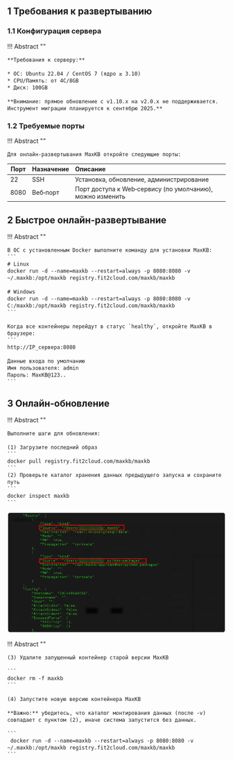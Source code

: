 ## 1 Требования к развертыванию

### 1.1 Конфигурация сервера

!!! Abstract ""

    **Требования к серверу:**

    * ОС: Ubuntu 22.04 / CentOS 7 (ядро ≥ 3.10)
    * CPU/Память: от 4C/8GB
    * Диск: 100GB

    **Внимание: прямое обновление с v1.10.x на v2.0.x не поддерживается. Инструмент миграции планируется к сентябрю 2025.**

### 1.2 Требуемые порты

!!! Abstract ""

    Для онлайн‑развертывания MaxKB откройте следующие порты:

| Порт     | Назначение       | Описание                        |
|--------|:---------|:--------------------------|
| 22     | SSH      | Установка, обновление, администрирование                |
| 8080   | Веб‑порт | Порт доступа к Web‑сервису (по умолчанию), можно изменить |    


## 2 Быстрое онлайн‑развертывание

!!! Abstract ""

    В ОС с установленным Docker выполните команду для установки MaxKB:
    ```
    # Linux
    docker run -d --name=maxkb --restart=always -p 8080:8080 -v ~/.maxkb:/opt/maxkb registry.fit2cloud.com/maxkb/maxkb

    # Windows
    docker run -d --name=maxkb --restart=always -p 8080:8080 -v C:/maxkb:/opt/maxkb registry.fit2cloud.com/maxkb/maxkb
    ```
     
    Когда все контейнеры перейдут в статус `healthy`, откройте MaxKB в браузере:
    ```
    http://IP_сервера:8080

    Данные входа по умолчанию
    Имя пользователя: admin
    Пароль: MaxKB@123..
    ```

## 3 Онлайн‑обновление

!!! Abstract ""

    Выполните шаги для обновления:

    (1) Загрузите последний образ
    ```
    docker pull registry.fit2cloud.com/maxkb/maxkb
    ```
    (2) Проверьте каталог хранения данных предыдущего запуска и сохраните путь
    ```
    docker inspect maxkb
    ```

![Каталог pgsql](../img/index/mount_pgsqldir2.png)

!!! Abstract ""

    (3) Удалите запущенный контейнер старой версии MaxKB

    ```
    docker rm -f maxkb 
    ```

    (4) Запустите новую версию контейнера MaxKB

    **Важно:** убедитесь, что каталог монтирования данных (после -v) совпадает с пунктом (2), иначе система запустится без данных.

    ```
     docker run -d --name=maxkb --restart=always -p 8080:8080 -v ~/.maxkb:/opt/maxkb registry.fit2cloud.com/maxkb/maxkb
    ```
